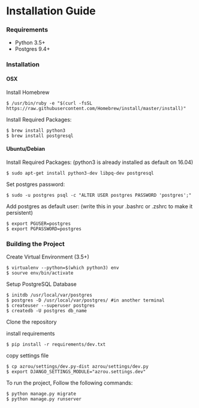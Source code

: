 # Installation Guide

### Requirements

* Python 3.5+
* Postgres 9.4+

### Installation

#### OSX

Install Homebrew

    $ /usr/bin/ruby -e "$(curl -fsSL https://raw.githubusercontent.com/Homebrew/install/master/install)"

Install Required Packages:

    $ brew install python3
    $ brew install postgresql


#### Ubuntu/Debian

Install Required Packages:
(python3 is already installed as default on 16.04)

    $ sudo apt-get install python3-dev libpq-dev postgresql
  
Set postgres password:

    $ sudo -u postgres psql -c "ALTER USER postgres PASSWORD 'postgres';"

Add postgres as default user: (write this in your .bashrc or .zshrc to make it persistent)

    $ export PGUSER=postgres
    $ export PGPASSWORD=postgres

### Building the Project

Create Virtual Environment (3.5+)

    $ virtualenv --python=$(which python3) env
    $ sourve env/bin/activate

Setup PostgreSQL Database

    $ initdb /usr/local/var/postgres
    $ postgres -D /usr/local/var/postgres/ #in another terminal
    $ createuser --superuser postgres
    $ createdb -U postgres db_name

Clone the repository

install requirements

    $ pip install -r requirements/dev.txt

copy settings file

    $ cp azrou/settings/dev.py-dist azrou/settings/dev.py
    $ export DJANGO_SETTINGS_MODULE="azrou.settings.dev"

To run the project, Follow the following commands:

    $ python manage.py migrate
    $ python manage.py runserver